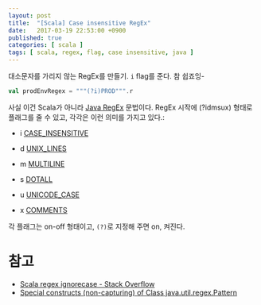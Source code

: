 ```yaml
---
layout: post
title:  "[Scala] Case insensitive RegEx"
date:   2017-03-19 22:53:00 +0900
published: true
categories: [ scala ]
tags: [ scala, regex, flag, case insensitive, java ]
---
```


대소문자를 가리지 않는 RegEx를 만들기. `i` flag를 준다. 참 쉽죠잉-

```scala
val prodEnvRegex = """(?i)PROD""".r
```

사실 이건 Scala가 아니라 [Java RegEx](http://docs.oracle.com/javase/6/docs/api/java/util/regex/Pattern.html#special) 문법이다. RegEx 시작에 (?idmsux) 형태로 플래그를 줄 수 있고, 각각은 이런 의미를 가지고 있다.:

- i [CASE_INSENSITIVE](http://docs.oracle.com/javase/6/docs/api/java/util/regex/Pattern.html#CASE_INSENSITIVE)

- d [UNIX_LINES](http://docs.oracle.com/javase/6/docs/api/java/util/regex/Pattern.html#UNIX_LINES)

- m [MULTILINE](http://docs.oracle.com/javase/6/docs/api/java/util/regex/Pattern.html#MULTILINE)

- s [DOTALL](http://docs.oracle.com/javase/6/docs/api/java/util/regex/Pattern.html#DOTALL)

- u [UNICODE_CASE](http://docs.oracle.com/javase/6/docs/api/java/util/regex/Pattern.html#UNICODE_CASE)

- x [COMMENTS](http://docs.oracle.com/javase/6/docs/api/java/util/regex/Pattern.html#COMMENTS)

각 플래그는 on-off 형태이고, `(?)`로 지정해 주면 on, 켜진다.

# 참고

- [Scala regex ignorecase - Stack Overflow](http://stackoverflow.com/questions/17930774/scala-regex-ignorecase)
- [Special constructs (non-capturing) of Class java.util.regex.Pattern](http://docs.oracle.com/javase/6/docs/api/java/util/regex/Pattern.html#special)
